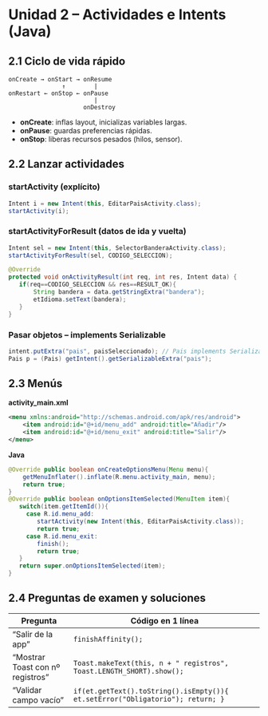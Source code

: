 
# Unidad 2 – Actividades e Intents (Java)

## 2.1 Ciclo de vida rápido
```
onCreate → onStart → onResume
               ↑        |
onRestart ← onStop ← onPause
                        |
                     onDestroy
```
* **onCreate**: inflas layout, inicializas variables largas.  
* **onPause**: guardas preferencias rápidas.  
* **onStop**: liberas recursos pesados (hilos, sensor).  

## 2.2 Lanzar actividades

### startActivity (explícito)
```java
Intent i = new Intent(this, EditarPaisActivity.class);
startActivity(i);
```

### startActivityForResult (datos de ida y vuelta)
```java
Intent sel = new Intent(this, SelectorBanderaActivity.class);
startActivityForResult(sel, CODIGO_SELECCION);

@Override
protected void onActivityResult(int req, int res, Intent data) {
   if(req==CODIGO_SELECCION && res==RESULT_OK){
       String bandera = data.getStringExtra("bandera");
       etIdioma.setText(bandera);
   }
}
```

### Pasar objetos – implements Serializable
```java
intent.putExtra("pais", paisSeleccionado); // Pais implements Serializable
Pais p = (Pais) getIntent().getSerializableExtra("pais");
```

## 2.3 Menús

**activity_main.xml**  
```xml
<menu xmlns:android="http://schemas.android.com/apk/res/android">
    <item android:id="@+id/menu_add" android:title="Añadir"/>
    <item android:id="@+id/menu_exit" android:title="Salir"/>
</menu>
```

**Java**  
```java
@Override public boolean onCreateOptionsMenu(Menu menu){
    getMenuInflater().inflate(R.menu.activity_main, menu);
    return true;
}
@Override public boolean onOptionsItemSelected(MenuItem item){
   switch(item.getItemId()){
     case R.id.menu_add:
        startActivity(new Intent(this, EditarPaisActivity.class));
        return true;
     case R.id.menu_exit:
        finish();
        return true;
   }
   return super.onOptionsItemSelected(item);
}
```

## 2.4 Preguntas de examen y soluciones
| Pregunta | Código en 1 línea |
|----------|------------------|
| “Salir de la app” | `finishAffinity();` |
| “Mostrar Toast con nº registros” | `Toast.makeText(this, n + " registros", Toast.LENGTH_SHORT).show();` |
| “Validar campo vacío” | `if(et.getText().toString().isEmpty()){ et.setError("Obligatorio"); return; }` |
